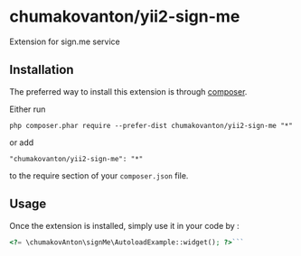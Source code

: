 chumakovanton/yii2-sign-me
==========================
Extension for sign.me service

Installation
------------

The preferred way to install this extension is through [composer](http://getcomposer.org/download/).

Either run

```
php composer.phar require --prefer-dist chumakovanton/yii2-sign-me "*"
```

or add

```
"chumakovanton/yii2-sign-me": "*"
```

to the require section of your `composer.json` file.


Usage
-----

Once the extension is installed, simply use it in your code by  :

```php
<?= \chumakovAnton\signMe\AutoloadExample::widget(); ?>```